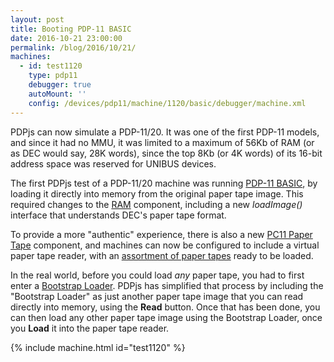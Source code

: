 ```yaml
---
layout: post
title: Booting PDP-11 BASIC
date: 2016-10-21 23:00:00
permalink: /blog/2016/10/21/
machines:
  - id: test1120
    type: pdp11
    debugger: true
    autoMount: ''
    config: /devices/pdp11/machine/1120/basic/debugger/machine.xml
---
```


PDPjs can now simulate a PDP-11/20.  It was one of the first PDP-11 models, and since it had no MMU,
it was limited to a maximum of 56Kb of RAM (or as DEC would say, 28K words), since the top 8Kb (or 4K words)
of its 16-bit address space was reserved for UNIBUS devices.

The first PDPjs test of a PDP-11/20 machine was running [PDP-11 BASIC](/software/dec/pdp11/tapes/basic/), by loading
it directly into memory from the original paper tape image.  This required changes to the [RAM](/machines/dec/pdp11/lib/ram.js)
component, including a new *loadImage()* interface that understands DEC's paper tape format.

To provide a more "authentic" experience, there is also a new [PC11 Paper Tape](/configs/pdp11/pc11/) component,
and machines can now be configured to include a virtual paper tape reader, with an [assortment of paper tapes](/software/dec/pdp11/tapes/)
ready to be loaded.

In the real world, before you could load *any* paper tape, you had to first enter a
[Bootstrap Loader](/software/dec/pdp11/boot/bootstrap/).  PDPjs has simplified that process by including the "Bootstrap Loader"
as just another paper tape image that you can read directly into memory, using the **Read** button.  Once that has been
done, you can then load any other paper tape image using the Bootstrap Loader, once you **Load** it into the paper tape
reader.

{% include machine.html id="test1120" %}
